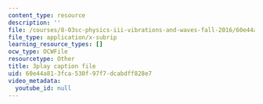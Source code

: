 ```yaml
---
content_type: resource
description: ''
file: /courses/8-03sc-physics-iii-vibrations-and-waves-fall-2016/60e44a813fca530f97f7dcabdff828e7_I0YACDaY-ww.vtt
file_type: application/x-subrip
learning_resource_types: []
ocw_type: OCWFile
resourcetype: Other
title: 3play caption file
uid: 60e44a81-3fca-530f-97f7-dcabdff828e7
video_metadata:
  youtube_id: null
---
```

